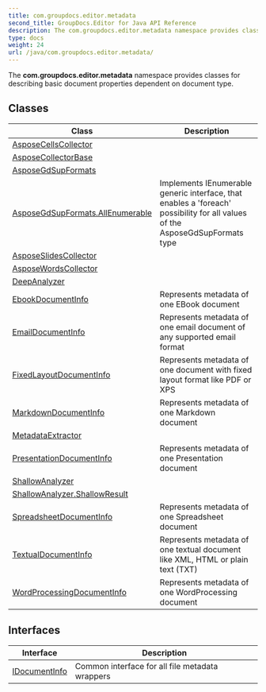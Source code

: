```yaml
---
title: com.groupdocs.editor.metadata
second_title: GroupDocs.Editor for Java API Reference
description: The com.groupdocs.editor.metadata namespace provides classes for describing basic document properties dependent on document type.
type: docs
weight: 24
url: /java/com.groupdocs.editor.metadata/
---
```


The **com.groupdocs.editor.metadata** namespace provides classes for describing basic document properties dependent on document type.


## Classes

| Class | Description |
| --- | --- |
| [AsposeCellsCollector](../com.groupdocs.editor.metadata/asposecellscollector) |  |
| [AsposeCollectorBase](../com.groupdocs.editor.metadata/asposecollectorbase) |  |
| [AsposeGdSupFormats](../com.groupdocs.editor.metadata/asposegdsupformats) |  |
| [AsposeGdSupFormats.AllEnumerable](../com.groupdocs.editor.metadata/asposegdsupformats.allenumerable) | Implements IEnumerable generic interface, that enables a 'foreach' possibility for all values of the AsposeGdSupFormats type |
| [AsposeSlidesCollector](../com.groupdocs.editor.metadata/asposeslidescollector) |  |
| [AsposeWordsCollector](../com.groupdocs.editor.metadata/asposewordscollector) |  |
| [DeepAnalyzer](../com.groupdocs.editor.metadata/deepanalyzer) |  |
| [EbookDocumentInfo](../com.groupdocs.editor.metadata/ebookdocumentinfo) | Represents metadata of one EBook document |
| [EmailDocumentInfo](../com.groupdocs.editor.metadata/emaildocumentinfo) | Represents metadata of one email document of any supported email format |
| [FixedLayoutDocumentInfo](../com.groupdocs.editor.metadata/fixedlayoutdocumentinfo) | Represents metadata of one document with fixed layout format like PDF or XPS |
| [MarkdownDocumentInfo](../com.groupdocs.editor.metadata/markdowndocumentinfo) | Represents metadata of one Markdown document |
| [MetadataExtractor](../com.groupdocs.editor.metadata/metadataextractor) |  |
| [PresentationDocumentInfo](../com.groupdocs.editor.metadata/presentationdocumentinfo) | Represents metadata of one Presentation document |
| [ShallowAnalyzer](../com.groupdocs.editor.metadata/shallowanalyzer) |  |
| [ShallowAnalyzer.ShallowResult](../com.groupdocs.editor.metadata/shallowanalyzer.shallowresult) |  |
| [SpreadsheetDocumentInfo](../com.groupdocs.editor.metadata/spreadsheetdocumentinfo) | Represents metadata of one Spreadsheet document |
| [TextualDocumentInfo](../com.groupdocs.editor.metadata/textualdocumentinfo) | Represents metadata of one textual document like XML, HTML or plain text (TXT) |
| [WordProcessingDocumentInfo](../com.groupdocs.editor.metadata/wordprocessingdocumentinfo) | Represents metadata of one WordProcessing document |

## Interfaces

| Interface | Description |
| --- | --- |
| [IDocumentInfo](../com.groupdocs.editor.metadata/idocumentinfo) | Common interface for all file metadata wrappers |
